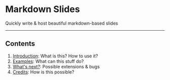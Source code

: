 <!-- .slide: data-background="#E6F7FF" -->

# Markdown Slides <!-- .element: class="r-fit-text" -->

Quickly write & host beautiful markdown-based slides <!-- .element: class="r-fit-text" -->

---

## Contents

1. [Introduction](#/02_intro): What is this? How to use it?
2. [Examples](#/03_examples): What can this stuff do?
3. [What's next?](#/10_whats_next): Possible extensions & bugs
4. [Credits](#/15_credits): How is this possible?
